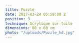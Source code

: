 ```yaml
---
title: Puzzle
date: 2017-03-24 05:59:00 Z
position: 9
technique: Acrylique sur toile
dimensions: 80 x 60 cm
photo: "/uploads/Puzzle_hd.jpg"
---
```



